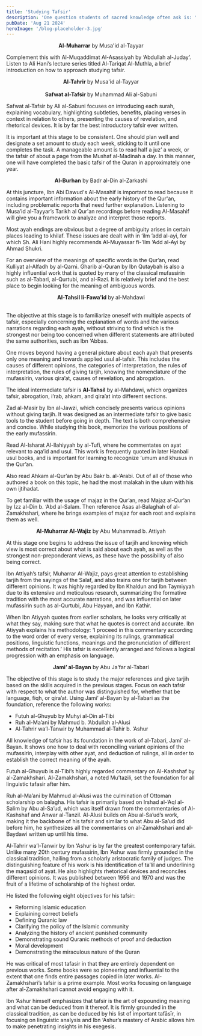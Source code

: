 ```yaml
---
title: 'Studying Tafsir'
description: 'One question students of sacred knowledge often ask is: "what is the proper method of acquiring the understanding of a particular legal school of thought?" The following is a detailed guide to the study of the Hanbali madhab in order to gain true mastery.'
pubDate: 'Aug 21 2024'
heroImage: '/blog-placeholder-3.jpg'
---
```


<center><b>Al-Muharrar</b>
by Musa'id al-Tayyar</center>

Complement this with Al-Muqaddimat Al-Asassiyah by ‘Abdullah al-Juday’. Listen to Ali Hani’s lecture series titled Al-Tariqat Al-Muthla, a brief introduction on how to approach studying tafsir. 

<center><b>Al-Tahrir</b> 
by Musa'id al-Tayyar</center>
<br>

<center><b>Safwat al-Tafsir</b>
by Muhammad Ali al-Sabuni</center>

Safwat al-Tafsir by Ali al-Sabuni focuses on introducing each surah, explaining vocabulary, highlighting subtleties, benefits, placing verses in context in relation to others, presenting the causes of revelation, and rhetorical devices. It is by far the best introductory tafsir ever written. 

It is important at this stage to be consistent. One should plan well and designate a set amount to study each week, sticking to it until one completes the task. A manageable amount is to read half a juz’ a week, or the tafsir of about a page from the Mushaf al-Madinah a day. In this manner, one will have completed the basic tafsir of the Quran in approximately one year.

<center><b>Al-Burhan</b>
by Badr al-Din al-Zarkashi</center>

At this juncture, Ibn Abi Dawud's Al-Masahif is important to read because it contains important information about the early history of the Qur'an, including problematic reports that need further explanation. Listening to Musa’id al-Tayyar’s Tarikh al Qur'an recordings before reading Al-Masahif will give you a framework to analyze and interpret those reports. 

Most ayah endings are obvious but a degree of ambiguity arises in certain places leading to khilaf. These issues are dealt with in ‘ilm ’add al-ayi, for which Sh. Ali Hani highly recommends Al-Muyassar fi-’Ilm ‘Add al-Ayi by Ahmad Shukri. 

For an overview of the meanings of specific words in the Qur’an, read Kulliyat al-Alfadh by al-Qarni. Gharib al-Quran by Ibn Qutaybah is also a highly influential work that is quoted by many of the classical mufassirin such as al-Tabari, al-Qurtubi, and al-Razi. It is relatively brief and the best place to begin looking for the meaning of ambiguous words. 

<center><b>Al-Tahsil li-Fawa'id</b>
by al-Mahdawi</center>
<br>

The objective at this stage is to familiarize oneself with multiple aspects of tafsir, especially concerning the explanation of words and the various narrations regarding each ayah, without striving to find which is the strongest nor being too concerned when different statements are attributed the same authorities, such as Ibn ‘Abbas. 

One moves beyond having a general picture about each ayah that presents only one meaning and towards applied usul al-tafsir. This includes the causes of different opinions, the categories of interpretation, the rules of interpretation, the rules of giving tarjih, knowing the nomenclature of the mufassirin, various qira’at, causes of revelation, and abrogation.

The ideal intermediate tafsir is **Al-Tahsil** by al-Mahdawi, which organizes tafsir, abrogation, i’rab, ahkam, and qira’at into different sections. 

Zad al-Masir by Ibn al-Jawzi, which concisely presents various opinions without giving tarjih. It was designed as an intermediate tafsir to give basic tools to the student before going in depth. The text is both comprehensive and concise. While studying this book, memorize the various positions of the early mufassirin.

Read Al-Isharat Al-Ilahiyyah by al-Tufi, where he commentates on ayat relevant to aqa’id and usul. This work is frequently quoted in later Hanbali usul books, and is important for learning to recognize ‘umum and khusus in the Qur’an. 

Also read Ahkam al-Qur’an by Abu Bakr b. al-’Arabi. Out of all of those who authored a book on this topic, he had the most malakah in the ulum with his own ijtihadat. 

To get familiar with the usage of majaz in the Qur’an, read Majaz al-Qur’an by Izz al-Din b. ‘Abd al-Salam. Then reference Asas al-Balaghah of al-Zamakhshari, where he brings examples of majaz for each root and explains them as well.

<center><b>Al-Muharrar Al-Wajiz</b>
by Abu Muhammad b. Attiyah</center>

At this stage one begins to address the issue of tarjih and knowing which view is most correct about what is said about each ayah, as well as the strongest non-preponderant views, as these have the possibility of also being correct. 

Ibn Attiyah’s tafsir, Muharrar Al-Wajiz, pays great attention to establishing tarjih from the sayings of the Salaf, and also trains one for tarjih between different opinions. It was highly regarded by Ibn Khaldun and Ibn Taymiyyah due to its extensive and meticulous research, summarizing the formative tradition with the most accurate narrations, and was influential on later mufassirin such as al-Qurtubi, Abu Hayyan, and Ibn Kathir.

When Ibn Atiyyah quotes from earlier scholars, he looks very critically at what they say, making sure that what he quotes is correct and accurate. Ibn Atiyyah explains his methodology: ‘I proceed in this commentary according to the word order of every verse, explaining its rulings, grammatical positions, linguistic functions, meanings and the pronunciation of different methods of recitation.’ His tafsir is excellently arranged and follows a logical progression with an emphasis on language.

<center><b>Jami’ al-Bayan</b>
by Abu Ja’far al-Tabari</center>

The objective of this stage is to study the major references and give tarjih based on the skills acquired in the previous stages. Focus on each tafsir with respect to what the author was distinguished for, whether that be language, fiqh, or qira’at. Using Jami’ al-Bayan by al-Tabari as the foundation, reference the following works:

- Futuh al-Ghuyub by Muhyi al-Din al-Tibi
- Ruh al-Ma’ani by Mahmud b. ‘Abdullah al-Alusi
- Al-Tahrir wa’l-Tanwir by Muhammad al-Tahir b. ‘Ashur

All knowledge of tafsir has its foundation in the work of al-Tabari, Jami’ al-Bayan. It shows one how to deal with reconciling variant opinions of the mufassirin, interplay with other ayat, and deduction of rulings, all in order to establish the correct meaning of the ayah. 

Futuh al-Ghuyub is al-Tibi’s highly regarded commentary on Al-Kashshaf by al-Zamakhshari. Al-Zamakhshari, a noted Mu’tazili, set the foundation for all linguistic tafasir after him. 

Ruh al-Ma’ani by Mahmud al-Alusi was the culmination of Ottoman scholarship on balagha. His tafsir is primarily based on Irshad al-’Aql al-Salim by Abu al-Sa’ud, which was itself drawn from the commentaries of Al-Kashshaf and Anwar al-Tanzil. Al-Alusi builds on Abu al-Sa’ud’s work, making it the backbone of his tafsir and similar to what Abu al-Sa’ud did before him, he synthesizes all the commentaries on al-Zamakhshari and al-Baydawi written up until his time. 

Al-Tahrir wa’l-Tanwir by Ibn ‘Ashur is by far the greatest contemporary tafsir. Unlike many 20th century mufassirin, Ibn ‘Ashur was firmly grounded in the classical tradition, hailing from a scholarly aristocratic family of judges. The distinguishing feature of his work is his identification of ta’lil and underlining the maqasid of ayat. He also highlights rhetorical devices and reconciles different opinions. It was published between 1956 and 1970 and was the fruit of a lifetime of scholarship of the highest order.

He listed the following eight objectives for his tafsir:

- Reforming Islamic education
- Explaining correct beliefs
- Defining Quranic law
- Clarifying the policy of the Islamic community
- Analyzing the history of ancient punished community
- Demonstrating sound Quranic methods of proof and deduction
- Moral development
- Demonstrating the miraculous nature of the Quran

He was critical of most tafasir in that they are entirely dependent on previous works. Some books were so pioneering and influential to the extent that one finds entire passages copied in later works. Al-Zamakhshari’s tafsir is a prime example. Most works focusing on language after al-Zamakhshari cannot avoid engaging with it.

Ibn ‘Ashur himself emphasizes that tafsir is the art of expounding meaning and what can be deduced from it thereof. It is firmly grounded in the classical tradition, as can be deduced by his list of important tafāsīr, in focusing on linguistic analysis and Ibn ‘Ashur’s mastery of Arabic allows him to make penetrating insights in his exegesis.
